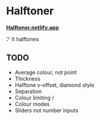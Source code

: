 # Halftoner

**[Halftoner.netlify.app](https://halftoner.netlify.app)**

⠝ It halftones

## TODO

- Average colour, not point
- Thickness
- Halftone v-offset, diamond style
- Separation
- Colour limiting /
- Colour modes
- Sliders not number inputs
